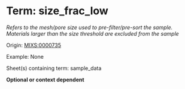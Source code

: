 # Term: size_frac_low

*Refers to the mesh/pore size used to pre-filter/pre-sort the sample. Materials larger than the size threshold are excluded from the sample*

Origin: [MIXS:0000735](https://w3id.org/mixs/0000735)

Example: None

Sheet(s) containing term: sample_data

**Optional or context dependent**